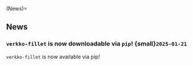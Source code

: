 (News)=
## News

<!-- marker: after prelude -->

### `verkko-fillet` is now downloadable via `pip`! {small}`2025-01-21`

`verkko-fillet` is now available via pip!

<!-- marker: before old news -->